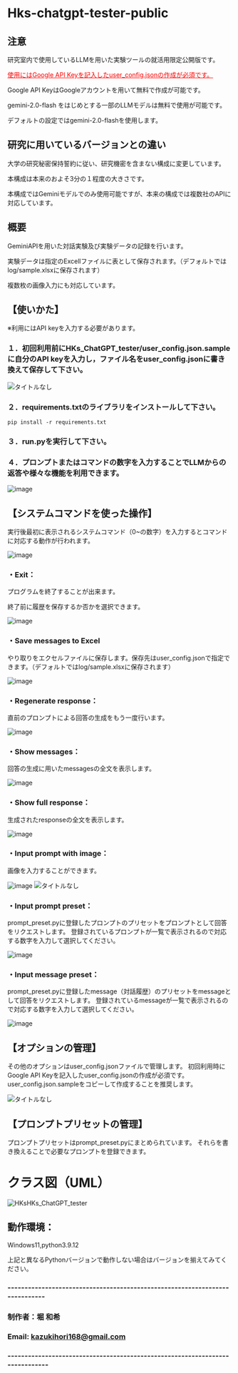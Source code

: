 # Hks-chatgpt-tester-public

## 注意
研究室内で使用しているLLMを用いた実験ツールの就活用限定公開版です。

<span style="color:red; text-decoration:underline;">使用にはGoogle API Keyを記入したuser_config.jsonの作成が必須です。</span>

Google API KeyはGoogleアカウントを用いて無料で作成が可能です。

gemini-2.0-flash をはじめとする一部のLLMモデルは無料で使用が可能です。

デフォルトの設定ではgemini-2.0-flashを使用します。

## 研究に用いているバージョンとの違い
大学の研究秘密保持誓約に従い、研究機密を含まない構成に変更しています。

本構成は本来のおよそ3分の１程度の大きさです。

本構成ではGeminiモデルでのみ使用可能ですが、本来の構成では複数社のAPIに対応しています。

## 概要
GeminiAPIを用いた対話実験及び実験データの記録を行います。

実験データは指定のExcellファイルに表として保存されます。（デフォルトではlog/sample.xlsxに保存されます）

複数枚の画像入力にも対応しています。

## 【使いかた】
※利用にはAPI keyを入力する必要があります。

### １．初回利用前にHKs_ChatGPT_tester/user_config.json.sample に自分のAPI keyを入力し，ファイル名をuser_config.jsonに書き換えて保存して下さい。
![タイトルなし](readme_images/428371875-8b3062c3-f417-4fa9-831e-092409d9ed28.png)


### ２．requirements.txtのライブラリをインストールして下さい。
```
pip install -r requirements.txt
```

### ３．run.pyを実行して下さい。

### ４．プロンプトまたはコマンドの数字を入力することでLLMからの返答や様々な機能を利用できます。

![image](readme_images/428371660-df3c23c9-7eaf-4e92-8b78-36e312a4ac7a.png)


## 【システムコマンドを使った操作】

実行後最初に表示されるシステムコマンド（0~の数字）を入力するとコマンドに対応する動作が行われます。

![image](readme_images/428371706-e4a36184-775a-4b81-b86c-a148852a8490.png)

### ・Exit：
プログラムを終了することが出来ます。

終了前に履歴を保存するか否かを選択できます。

![image](readme_images/428372335-44187c02-be17-4282-9101-edc0fe8d74b1.png)

### ・Save messages to Excel
やり取りをエクセルファイルに保存します。保存先はuser_config.jsonで指定できます。（デフォルトではlog/sample.xlsxに保存されます）

![image](readme_images/428372364-b5c531b3-5781-4ff8-984b-94e8eb3b5454.png)

### ・Regenerate response：
直前のプロンプトによる回答の生成をもう一度行います。

![image](readme_images/428372152-337fa70e-e75e-47a8-af41-476176101024.png)

### ・Show messages：
回答の生成に用いたmessagesの全文を表示します。

![image](readme_images/2025-03-30141917)

### ・Show full response：
生成されたresponseの全文を表示します。

![image](readme_images/428372517-ece4ea34-1302-4ea1-a941-e9d71003dd58.png)

### ・Input prompt with image：
画像を入力することができます。

![image](readme_images/428372836-310ae248-0902-4a3c-b039-c186b65a3661.png)
![タイトルなし](readme_images/428372998-463f016d-6489-4603-a086-1335af58baad.png)


### ・Input prompt preset：
prompt_preset.pyに登録したプロンプトのプリセットをプロンプトとして回答をリクエストします。
登録されているプロンプトが一覧で表示されるので対応する数字を入力して選択してください。

![image](readme_images/2025-03-30144314.png) 

### ・Input message preset：
prompt_preset.pyに登録したmessage（対話履歴）のプリセットをmessageとして回答をリクエストします。
登録されているmessageが一覧で表示されるので対応する数字を入力して選択してください。

![image](readme_images/428373198-bc968e55-d0b2-4041-b362-09897ecbdbdc.png)



## 【オプションの管理】
その他のオプションはuser_config.jsonファイルで管理します。
初回利用時にGoogle API Keyを記入したuser_config.jsonの作成が必須です。
user_config.json.sampleをコピーして作成することを推奨します。

![タイトルなし](readme_images/428371875-8b3062c3-f417-4fa9-831e-092409d9ed28.png)


## 【プロンプトプリセットの管理】
プロンプトプリセットはprompt_preset.pyにまとめられています。
それらを書き換えることで必要なプロンプトを登録できます。

# クラス図（UML）
![HKsHKs_ChatGPT_tester](readme_images/428338022-bac6bed6-5f9d-42bc-910f-b5d5bd29ac8b.svg)

## 動作環境：
Windows11,python3.9.12

上記と異なるPythonバージョンで動作しない場合はバージョンを揃えてみてください。

### ----------------------------------------------------------------------------
### 制作者：堀 和希
### Email: kazukihori168@gmail.com
### -----------------------------------------------------------------------------
